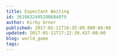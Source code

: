 ```yaml
---
title: Expectant Waiting
id: 3610632495280684079
author: Kirby Urner
published: 2017-01-11T16:35:00.000-08:00
updated: 2017-01-11T17:22:39.437-08:00
blog: world_game
tags: 
---
```


